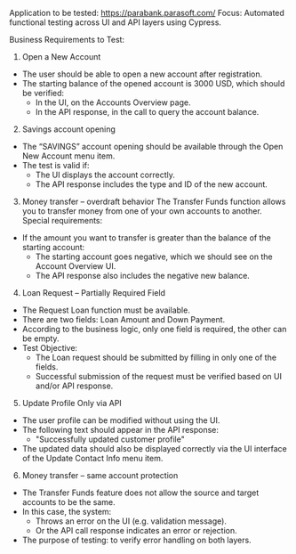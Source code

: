 Application to be tested: https://parabank.parasoft.com/
Focus: Automated functional testing across UI and API layers using Cypress.

Business Requirements to Test:

1. Open a New Account  
- The user should be able to open a new account after registration.
- The starting balance of the opened account is 3000 USD, which should be verified:
  - In the UI, on the Accounts Overview page.
  - In the API response, in the call to query the account balance.

2. Savings account opening
- The “SAVINGS” account opening should be available through the Open New Account menu item.
- The test is valid if:
  - The UI displays the account correctly.
  - The API response includes the type and ID of the new account.

3. Money transfer – overdraft behavior
 The Transfer Funds function allows you to transfer money from one of your own accounts to another.
 Special requirements:
  -  If the amount you want to transfer is greater than the balance of the starting account:
      - The starting account goes negative, which we should see on the Account Overview UI.
      - The API response also includes the negative new balance.

4. Loan Request – Partially Required Field
- The Request Loan function must be available.
- There are two fields: Loan Amount and Down Payment.
- According to the business logic, only one field is required, the other can be empty.
- Test Objective:
  - The Loan request should be submitted by filling in only one of the fields.
  - Successful submission of the request must be verified based on UI and/or API response.

5. Update Profile Only via API
- The user profile can be modified without using the UI.
- The following text should appear in the API response:
  - "Successfully updated customer profile"
- The updated data should also be displayed correctly via the UI interface of the Update Contact Info menu item.

6. Money transfer – same account protection
- The Transfer Funds feature does not allow the source and target accounts to be the same.
- In this case, the system:
  - Throws an error on the UI (e.g. validation message).
  - Or the API call response indicates an error or rejection.
- The purpose of testing: to verify error handling on both layers.
